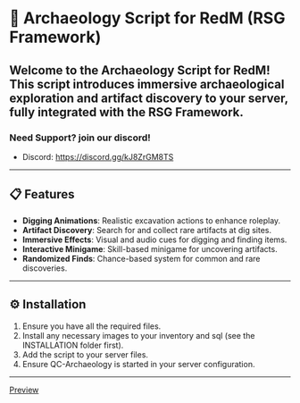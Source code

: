 # 🏺 Archaeology Script for RedM (RSG Framework)

Welcome to the **Archaeology Script** for RedM! This script introduces immersive archaeological exploration and artifact discovery to your server, fully integrated with the **RSG Framework**.
---
### Need Support? join our discord!

- Discord: https://discord.gg/kJ8ZrGM8TS
---

## 📋 Features
- **Digging Animations**: Realistic excavation actions to enhance roleplay.
- **Artifact Discovery**: Search for and collect rare artifacts at dig sites.
- **Immersive Effects**: Visual and audio cues for digging and finding items.
- **Interactive Minigame**: Skill-based minigame for uncovering artifacts.
- **Randomized Finds**: Chance-based system for common and rare discoveries.

---

## ⚙️ Installation

1. Ensure you have all the required files.
2. Install any necessary images to your inventory and sql (see the INSTALLATION folder first).
3. Add the script to your server files.
4. Ensure QC-Archaeology is started in your server configuration.

---

[Preview](https://www.youtube.com/watch?v=QAip-I-MHI4)
